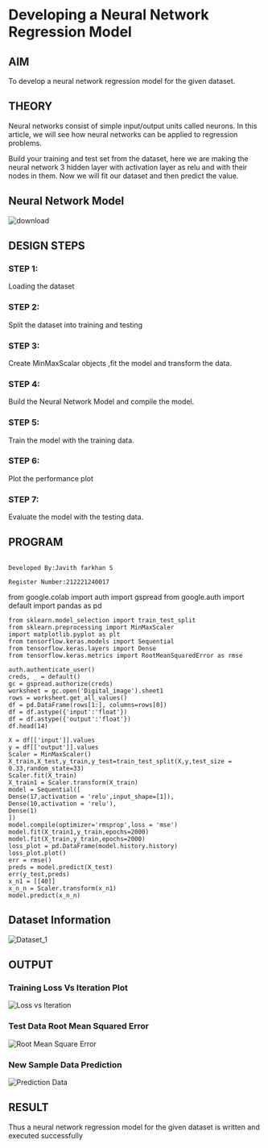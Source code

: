 # Developing a Neural Network Regression Model

## AIM

To develop a neural network regression model for the given dataset.

## THEORY

Neural networks consist of simple input/output units called neurons. In this article, we will see how neural networks can be applied to regression problems.

Build your training and test set from the dataset, here we are making the neural network 3 hidden layer with activation layer as relu and with their nodes in them. Now we will fit our dataset and then predict the value.

## Neural Network Model

![download](https://user-images.githubusercontent.com/94296805/225385723-3c0ee7d8-c017-469f-b448-98b01e8e4f81.png)


## DESIGN STEPS

### STEP 1:

Loading the dataset

### STEP 2:

Split the dataset into training and testing

### STEP 3:

Create MinMaxScalar objects ,fit the model and transform the data.

### STEP 4:

Build the Neural Network Model and compile the model.

### STEP 5:

Train the model with the training data.

### STEP 6:

Plot the performance plot

### STEP 7:

Evaluate the model with the testing data.

## PROGRAM

```

Developed By:Javith farkhan S

Register Number:212221240017
```
from google.colab import auth
import gspread
from google.auth import default
import pandas as pd
```
from sklearn.model_selection import train_test_split
from sklearn.preprocessing import MinMaxScaler
import matplotlib.pyplot as plt
from tensorflow.keras.models import Sequential 
from tensorflow.keras.layers import Dense
from tensorflow.keras.metrics import RootMeanSquaredError as rmse

auth.authenticate_user()
creds, _ = default()
gc = gspread.authorize(creds)
worksheet = gc.open('Digital_image').sheet1
rows = worksheet.get_all_values()
df = pd.DataFrame(rows[1:], columns=rows[0])
df = df.astype({'input':'float'})
df = df.astype({'output':'float'})
df.head(14)

X = df[['input']].values
y = df[['output']].values
Scaler = MinMaxScaler()
X_train,X_test,y_train,y_test=train_test_split(X,y,test_size = 0.33,random_state=33)
Scaler.fit(X_train)
X_train1 = Scaler.transform(X_train)
model = Sequential([
Dense(17,activation = 'relu',input_shape=[1]),
Dense(10,activation = 'relu'),
Dense(1)
])
model.compile(optimizer='rmsprop',loss = 'mse')
model.fit(X_train1,y_train,epochs=2000)
model.fit(X_train,y_train,epochs=2000)
loss_plot = pd.DataFrame(model.history.history)
loss_plot.plot()
err = rmse()
preds = model.predict(X_test)
err(y_test,preds)
x_n1 = [[40]]
x_n_n = Scaler.transform(x_n1)
model.predict(x_n_n)

```

## Dataset Information

![Dataset_1](https://user-images.githubusercontent.com/94296805/225378543-e72689c3-70ec-48c3-8e2d-30d3a766fe20.png)

## OUTPUT

### Training Loss Vs Iteration Plot

![Loss vs Iteration](https://user-images.githubusercontent.com/94296805/225378759-797a81ac-22be-4019-869f-88bfdd532a64.png)


### Test Data Root Mean Squared Error

![Root Mean Square Error](https://user-images.githubusercontent.com/94296805/225378848-69d6b40a-19cb-493f-95ee-b263805737bc.png)


### New Sample Data Prediction

![Prediction Data](https://user-images.githubusercontent.com/94296805/225378969-639c13b2-6d89-4bb3-811c-cc2fb30a5302.png)


## RESULT

Thus a neural network regression model for the given dataset is written and executed successfully
